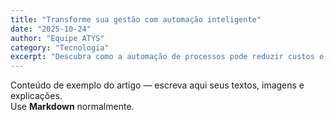 ```yaml
---
title: "Transforme sua gestão com automação inteligente"
date: "2025-10-24"
author: "Equipe ATYS"
category: "Tecnologia"
excerpt: "Descubra como a automação de processos pode reduzir custos e aumentar a eficiência da sua PME."
---
```


Conteúdo de exemplo do artigo — escreva aqui seus textos, imagens e explicações.  
Use **Markdown** normalmente.
